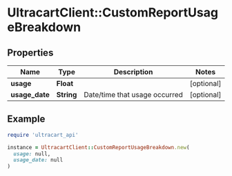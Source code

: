 # UltracartClient::CustomReportUsageBreakdown

## Properties

| Name | Type | Description | Notes |
| ---- | ---- | ----------- | ----- |
| **usage** | **Float** |  | [optional] |
| **usage_date** | **String** | Date/time that usage occurred | [optional] |

## Example

```ruby
require 'ultracart_api'

instance = UltracartClient::CustomReportUsageBreakdown.new(
  usage: null,
  usage_date: null
)
```

